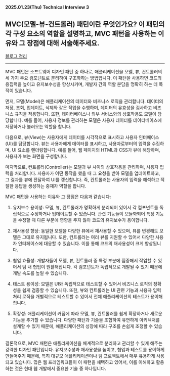 #### 2025.01.23(Thu) Technical Interview 3

## MVC(모델-뷰-컨트롤러) 패턴이란 무엇인가요? 이 패턴의 각 구성 요소의 역할을 설명하고, MVC 패턴을 사용하는 이유와 그 장점에 대해 서술해주세요.

[블로그 정리](https://yoolllog.tistory.com/17)

---------

MVC 패턴은 소프트웨어 디자인 패턴 중 하나로, 애플리케이션을 모델, 뷰, 컨트롤러의 세 가지 주요 컴포넌트로 분리하여 구조화하는 방법입니다. 이 패턴을 사용하면 코드의 응집력을 높이고 유지보수성을 향상시키며, 개발자 간의 역할 분담을 명확히 하는 데 목적이 있습니다.

먼저, 모델(Model)은 애플리케이션의 데이터와 비즈니스 로직을 관리합니다. 데이터의 저장, 조회, 업데이트, 삭제와 같은 작업을 수행하며, 데이터의 유효성을 검사하고 비즈니스 규칙을 적용합니다. 또한, 데이터베이스나 외부 서비스와의 상호작용도 모델이 담당합니다. 예를 들어, 사용자 정보를 관리하는 모델은 사용자 데이터를 데이터베이스에 저장하거나 불러오는 역할을 합니다.

다음으로, 뷰(View)는 사용자에게 데이터를 시각적으로 표시하고 사용자 인터페이스(UI)를 담당합니다. 뷰는 사용자에게 데이터를 표시하고, 사용자로부터의 입력을 수집하며, UI 요소를 렌더링합니다. 예를 들어, 웹 페이지의 HTML과 CSS가 뷰에 해당하며, 사용자가 보는 화면을 구성합니다.

마지막으로, 컨트롤러(Controller)는 모델과 뷰 사이의 상호작용을 관리하며, 사용자 입력을 처리합니다. 사용자가 어떤 동작을 했을 때 그 요청을 받아 모델을 업데이트하고, 그 결과를 뷰에 전달하여 UI를 갱신합니다. 즉, 컨트롤러는 사용자의 입력을 해석하고 적절한 응답을 생성하는 중재자 역할을 합니다.

MVC 패턴을 사용하는 이유와 그 장점은 다음과 같습니다:

1. 유지보수 용이성: 모델, 뷰, 컨트롤러가 명확하게 분리되어 있어서 각 컴포넌트를 독립적으로 수정하거나 업데이트할 수 있습니다. 관련 기능들이 모듈화되어 특정 기능을 수정할 때 다른 부분에 영향을 주지 않아 코드의 유지보수가 용이합니다.

2. 재사용성 향상: 동일한 모델을 다양한 뷰에서 재사용할 수 있으며, 뷰를 변경해도 모델은 그대로 유지됩니다. 또한, 컨트롤러는 여러 뷰를 지원할 수 있어서 다양한 사용자 인터페이스에 대응할 수 있습니다. 이를 통해 코드의 재사용성이 크게 향상됩니다.

3. 협업 효율성: 개발자들이 모델, 뷰, 컨트롤러 중 특정 부분에 집중해서 작업할 수 있어서 팀 내 협업이 원활해집니다. 각 컴포넌트가 독립적으로 개발될 수 있기 때문에 개발 속도를 높일 수 있습니다.

4. 테스트 용이성: 모델은 UI와 독립적으로 테스트할 수 있어서 비즈니스 로직의 정확성을 쉽게 검증할 수 있습니다. 또한, 뷰와 컨트롤러는 UI 관련 기능과 사용자 입력 처리 로직을 개별적으로 테스트할 수 있어서 전체 애플리케이션의 테스트가 용이해집니다.

5. 확장성: 애플리케이션이 커짐에 따라 모델, 뷰, 컨트롤러를 쉽게 확장하거나 새로운 기능을 추가할 수 있습니다. 다양한 패턴과 기술을 조합하여 유연하게 아키텍처를 설계할 수 있기 때문에, 애플리케이션의 성장에 따라 구조를 손쉽게 조정할 수 있습니다.

결론적으로, MVC 패턴은 애플리케이션을 체계적으로 분리하고 관리할 수 있게 해주는 강력한 디자인 패턴입니다. 유지보수성과 재사용성을 높이고, 협업과 테스트를 용이하게 만들어주기 때문에, 특히 대규모 애플리케이션이나 팀 프로젝트에서 매우 유용하게 사용되고 있습니다. 많은 웹 프레임워크들이 이 패턴을 채택하고 있어서, 이를 이해하고 활용하는 것은 현대 웹 개발에서 중요한 기술 중 하나입니다.